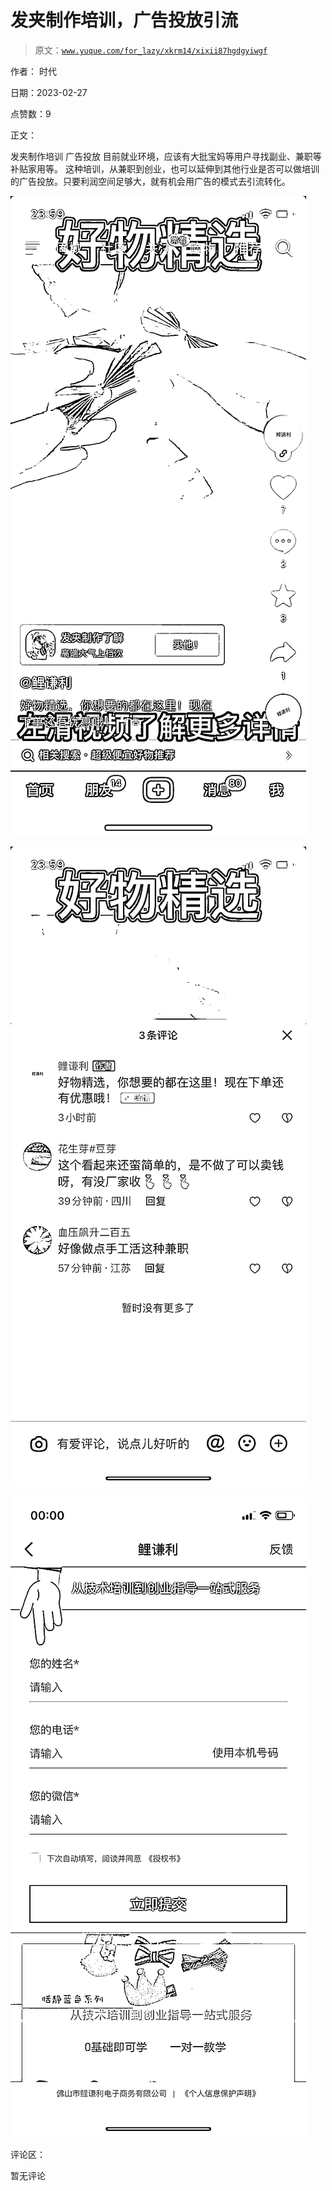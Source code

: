 # 发夹制作培训，广告投放引流

> 原文：[`www.yuque.com/for_lazy/xkrm14/xixii87hgdgyiwgf`](https://www.yuque.com/for_lazy/xkrm14/xixii87hgdgyiwgf)



作者： 时代 

日期：2023-02-27 

点赞数：9 

正文： 

发夹制作培训 广告投放 目前就业环境，应该有大批宝妈等用户寻找副业、兼职等补贴家用等。 这种培训，从兼职到创业，也可以延伸到其他行业是否可以做培训的广告投放。只要利润空间足够大，就有机会用广告的模式去引流转化。 

![](img/5f0b2701774a46617467754234ddd987.png)  

![](img/5c28febfeaa262a891e9e561fe2019d6.png)  

![](img/96179c7fd1633cffa8400bd2ab487cbb.png)  

评论区： 

暂无评论 

